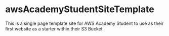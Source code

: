 # awsAcademyStudentSiteTemplate
This is a single page template site for AWS Academy Student to use as their first website as a starter within their S3 Bucket
